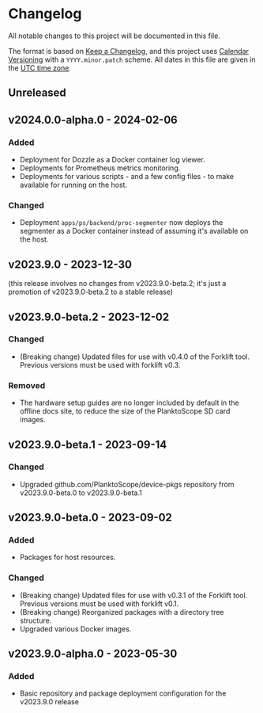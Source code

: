 # Changelog

All notable changes to this project will be documented in this file.

The format is based on [Keep a Changelog](https://keepachangelog.com/en/1.0.0/),
and this project uses [Calendar Versioning](https://calver.org/) with a `YYYY.minor.patch` scheme.
All dates in this file are given in the [UTC time zone](https://en.wikipedia.org/wiki/Coordinated_Universal_Time).

## Unreleased

## v2024.0.0-alpha.0 - 2024-02-06

### Added

- Deployment for Dozzle as a Docker container log viewer.
- Deployments for Prometheus metrics monitoring.
- Deployments for various scripts - and a few config files - to make available for running on the host.

### Changed

- Deployment `apps/ps/backend/proc-segmenter` now deploys the segmenter as a Docker container instead of assuming it's available on the host.

## v2023.9.0 - 2023-12-30

(this release involves no changes from v2023.9.0-beta.2; it's just a promotion of v2023.9.0-beta.2 to a stable release)

## v2023.9.0-beta.2 - 2023-12-02

### Changed

- (Breaking change) Updated files for use with v0.4.0 of the Forklift tool. Previous versions must be used with forklift v0.3.

### Removed

- The hardware setup guides are no longer included by default in the offline docs site, to reduce the size of the PlanktoScope SD card images.

## v2023.9.0-beta.1 - 2023-09-14

### Changed

- Upgraded github.com/PlanktoScope/device-pkgs repository from v2023.9.0-beta.0 to v2023.9.0-beta.1

## v2023.9.0-beta.0 - 2023-09-02

### Added

- Packages for host resources.

### Changed

- (Breaking change) Updated files for use with v0.3.1 of the Forklift tool. Previous versions must be used with forklift v0.1.
- (Breaking change) Reorganized packages with a directory tree structure.
- Upgraded various Docker images.

## v2023.9.0-alpha.0 - 2023-05-30

### Added

- Basic repository and package deployment configuration for the v2023.9.0 release
